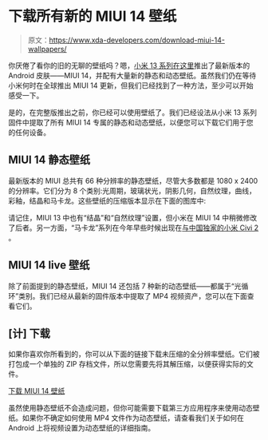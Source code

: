 # 下载所有新的 MIUI 14 壁纸

> 原文：<https://www.xda-developers.com/download-miui-14-wallpapers/>

你厌倦了看你的旧的无聊的壁纸吗？嗯，[小米 13 系列在这里](https://www.xda-developers.com/xiaomi-13-series-launch/)推出了最新版本的 Android 皮肤——MIUI 14，并配有大量新的静态和动态壁纸。虽然我们仍在等待小米何时在全球推出 MIUI 14 更新，但我们已经找到了一种方法，至少可以开始感受一下。

是的，在完整版推出之前，你已经可以使用壁纸了。我们已经设法从小米 13 系列固件中提取了所有 MIUI 14 专属的静态和动态壁纸，以便您可以下载它们用于您的任何设备。

## MIUI 14 静态壁纸

最新版本的 MIUI 总共有 66 种分辨率的静态壁纸，尽管大多数都是 1080 x 2400 的分辨率。它们分为 8 个类别:光周期，玻璃状光，阴影几何，自然纹理，曲线，彩釉，结晶和马卡龙。这些壁纸的压缩版本显示在下面的图库中:

请记住，MIUI 13 中也有“结晶”和“自然纹理”设置，但小米在 MIUI 14 中稍微修改了后者。另一方面，“马卡龙”系列在今年早些时候出现在[与中国独家的小米 Civi 2](https://www.xda-developers.com/xiaomi-civi-2-wallpapers/) 。

## MIUI 14 live 壁纸

除了前面提到的静态壁纸，MIUI 14 还包括 7 种新的动态壁纸——都属于“光循环”类别。我们已经从最新的固件版本中提取了 MP4 视频资产，您可以在下面查看它们。

## [计] 下载

如果你喜欢你所看到的，你可以从下面的链接下载未压缩的全分辨率壁纸。它们被打包成一个单独的 ZIP 存档文件，所以您需要先将其解压缩，以便获得实际的文件。

[下载 MIUI 14 壁纸](https://mega.nz/file/Q5RlnQyY#K_ixYJpYZjeiVFdLtlnX9fiHExcHN5_KQgX0R8fnzwc)

虽然使用静态壁纸不会造成问题，但你可能需要下载第三方应用程序来使用动态壁纸。如果你不确定如何使用 MP4 文件作为动态壁纸，请查看我们关于如何在 Android 上将视频设置为动态壁纸的详细指南。